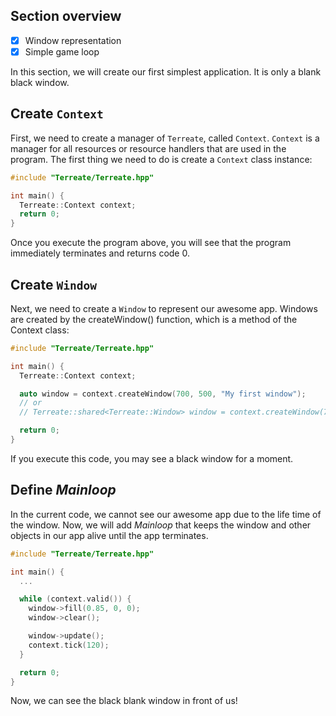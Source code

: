 ## Section overview
- [x] Window representation
- [x] Simple game loop

In this section, we will create our first simplest application. It is only a blank black window.

## Create `Context`
First, we need to create a manager of `Terreate`, called `Context`. `Context` is a manager for all resources or resource handlers that are used in the program. The first thing we need to do is create a `Context` class instance:
```cpp
#include "Terreate/Terreate.hpp"

int main() {
  Terreate::Context context;
  return 0;
}
```
Once you execute the program above, you will see that the program immediately terminates and returns code 0.

## Create `Window`
Next, we need to create a `Window` to represent our awesome app. Windows are created by the createWindow() function, which is a method of the Context class:
```cpp
#include "Terreate/Terreate.hpp"

int main() {
  Terreate::Context context;

  auto window = context.createWindow(700, 500, "My first window");
  // or
  // Terreate::shared<Terreate::Window> window = context.createWindow(700, 500, "My first window");

  return 0;
}
```
If you execute this code, you may see a black window for a moment.

## Define *Mainloop*
In the current code, we cannot see our awesome app due to the life time of the window. Now, we will add *Mainloop* that keeps the window and other objects in our app alive until the app terminates.
```cpp
#include "Terreate/Terreate.hpp"

int main() {
  ...

  while (context.valid()) {
    window->fill(0.85, 0, 0);
    window->clear();

    window->update();
    context.tick(120);
  }

  return 0;
}
```
Now, we can see the black blank window in front of us!
